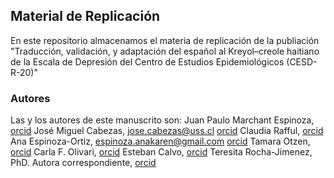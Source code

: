 ## Material de Replicación

En este repositorio almacenamos el materia de replicación de la publiación "Traducción, validación, y adaptación del español al Kreyol–creole haitiano de la Escala de Depresión del Centro de Estudios Epidemiológicos (CESD-R-20)"

### Autores
Las y los autores de este manuscrito son:
Juan Paulo Marchant Espinoza, [orcid](https://orcid.org/0000-0001-6651-7086)
José Miguel Cabezas, [jose.cabezas@uss.cl](jose.cabezas@uss.cl) [orcid](https://orcid.org/0000-0002-9173-0564)
Claudia Rafful, [orcid](https://orcid.org/0000-0003-0083-7276)
Ana Espinoza-Ortiz, [espinoza.anakaren@gmail.com](espinoza.anakaren@gmail.com) [orcid](https://orcid.org/0000-0001-9222-691X)
Tamara Otzen, [orcid](https://orcid.org/0000-0001-6014-1241)
Carla F. Olivari, [orcid](https://orcid.org/0000-0002-0461-0856)
Esteban Calvo, [orcid](https://orcid.org/0000-0002-2382-5553)
Teresita Rocha-Jimenez, PhD. Autora correspondiente, [orcid](https://orcid.org/0000-0003-2455-2865)

